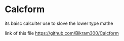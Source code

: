 # Calcform
its baisc calculter use to slove the lower type mathe

link of this file    https://github.com/Bikram300/Calcform
